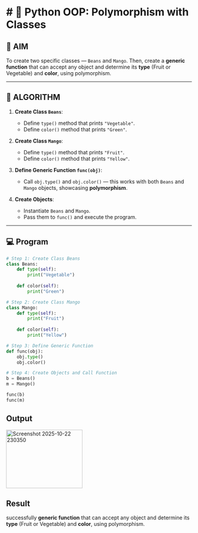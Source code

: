 # # 🐍 Python OOP: Polymorphism with Classes

## 🎯 AIM

To create two specific classes — `Beans` and `Mango`. Then, create a **generic function** that can accept any object and determine its **type** (Fruit or Vegetable) and **color**, using polymorphism.

---

## 🧠 ALGORITHM

1. **Create Class `Beans`**:
   - Define `type()` method that prints `"Vegetable"`.
   - Define `color()` method that prints `"Green"`.

2. **Create Class `Mango`**:
   - Define `type()` method that prints `"Fruit"`.
   - Define `color()` method that prints `"Yellow"`.

3. **Define Generic Function `func(obj)`**:
   - Call `obj.type()` and `obj.color()` — this works with both `Beans` and `Mango` objects, showcasing **polymorphism**.

4. **Create Objects**:
   - Instantiate `Beans` and `Mango`.
   - Pass them to `func()` and execute the program.

---

## 💻 Program
```py
# Step 1: Create Class Beans
class Beans:
    def type(self):
        print("Vegetable")
    
    def color(self):
        print("Green")

# Step 2: Create Class Mango
class Mango:
    def type(self):
        print("Fruit")
    
    def color(self):
        print("Yellow")

# Step 3: Define Generic Function
def func(obj):
    obj.type()
    obj.color()

# Step 4: Create Objects and Call Function
b = Beans()
m = Mango()

func(b)
func(m)
```
## Output
<img width="207" height="158" alt="Screenshot 2025-10-22 230350" src="https://github.com/user-attachments/assets/51a5335c-79f8-4fd9-b38b-f9e57ca79d28" />

## Result
successfully **generic function** that can accept any object and determine its **type** (Fruit or Vegetable) and **color**, using polymorphism.

